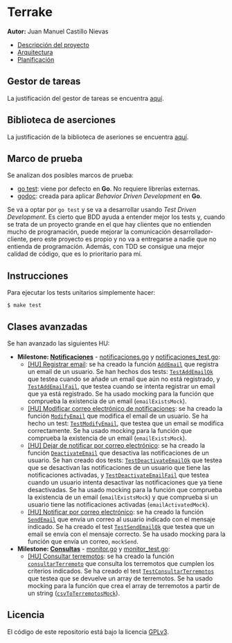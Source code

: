 # Terrake

**Autor:** Juan Manuel Castillo Nievas

* [Descripción del proyecto](https://github.com/Jumacasni/Terrake/blob/main/docs/descripcion_proyecto.md)
* [Arquitectura](https://github.com/Jumacasni/Terrake/blob/main/docs/arquitectura.md)
* [Planificación](https://github.com/Jumacasni/Terrake/blob/main/docs/planificacion.md)

## Gestor de tareas

La justificación del gestor de tareas se encuentra [aquí](https://github.com/Jumacasni/Terrake/blob/main/docs/gestion_tareas.md).

## Biblioteca de aserciones

La justificación de la biblioteca de aseriones se encuentra [aquí](https://github.com/Jumacasni/Terrake/blob/main/docs/biblioteca_aserciones.md).

## Marco de prueba

Se analizan dos posibles marcos de prueba:
* [go test](https://golang.org/pkg/testing/): viene por defecto en **Go**. No requiere librerías externas.
* [godoc](https://github.com/cucumber/godog): creada para aplicar *Behavior Driven Development* en **Go**.

Se va a optar por ```go test``` y se va a desarrollar usando *Test Driven Development*. Es cierto que BDD ayuda a entender mejor los tests y, cuando se trata de un proyecto grande en el que hay clientes que no entienden mucho de programación, puede mejorar la comunicación desarrollador-cliente, pero este proyecto es propio y no va a entregarse a nadie que no entienda de programación. Además, con TDD se consigue una mejor calidad de código, que es lo prioritario para mí.

## Instrucciones

Para ejecutar los tests unitarios simplemente hacer:
```shell
$ make test
```

## Clases avanzadas

Se han avanzado las siguientes HU:
* **Milestone: [Notificaciones](https://github.com/Jumacasni/Terrake/milestone/6)** - [notificaciones.go](https://github.com/Jumacasni/Terrake/blob/main/src/notificaciones/notificaciones.go) y [notificaciones_test.go](https://github.com/Jumacasni/Terrake/blob/main/src/notificaciones/notificaciones_test.go):
  * [[HU] Registrar email](https://github.com/Jumacasni/Terrake/issues/71): se ha creado la función [``AddEmail``](https://github.com/Jumacasni/Terrake/blob/9cda240270382e4a0157332ea6261b7af7be60b8/src/notificaciones/notificaciones.go#L53) que registra un email de un usuario. Se han hechos dos tests: [``TestAddEmailOk``](https://github.com/Jumacasni/Terrake/blob/9cda240270382e4a0157332ea6261b7af7be60b8/src/notificaciones/notificaciones_test.go#L36) que testea cuando se añade un email que aún no está registrado, y [``TestAddEmailFail``](https://github.com/Jumacasni/Terrake/blob/9cda240270382e4a0157332ea6261b7af7be60b8/src/notificaciones/notificaciones_test.go#L64), que testea cuando se intenta registrar un email que ya está registrado. Se ha usado mocking para la función que comprueba la existencia de un email (``emailExistsMock``).
  * [[HU] Modificar correo electrónico de notificaciones](https://github.com/Jumacasni/Terrake/issues/72): se ha creado la función [``ModifyEmail``](https://github.com/Jumacasni/Terrake/blob/9cda240270382e4a0157332ea6261b7af7be60b8/src/notificaciones/notificaciones.go#L66) que modifica el email de un usuario. Se ha hecho un test: [``TestModifyEmail``](https://github.com/Jumacasni/Terrake/blob/9cda240270382e4a0157332ea6261b7af7be60b8/src/notificaciones/notificaciones_test.go#L86), que testea que un email se modifica correctamente. Se ha usado mocking para la función que comprueba la existencia de un email (``emailExistsMock``).
  * [[HU] Dejar de notificar por correo electrónico](https://github.com/Jumacasni/Terrake/issues/73): se ha creado la función [``DeactivateEmail``](https://github.com/Jumacasni/Terrake/blob/9cda240270382e4a0157332ea6261b7af7be60b8/src/notificaciones/notificaciones.go#L87) que desactiva las notificaciones de un usuario. Se han creado dos tests: [``TestDeactivateEmailOk``](https://github.com/Jumacasni/Terrake/blob/9cda240270382e4a0157332ea6261b7af7be60b8/src/notificaciones/notificaciones_test.go#L140) que testea que se desactivan las notificaciones de un usuario que tiene las notificaciones activadas, y [``TestDeactivateEmailFail``](https://github.com/Jumacasni/Terrake/blob/9cda240270382e4a0157332ea6261b7af7be60b8/src/notificaciones/notificaciones_test.go#L174) que testea cuando un usuario intenta desactivar las notificaciones que ya tiene desactivadas. Se ha usado mocking para la función que comprueba la existencia de un email (``emailExistsMock``) y que comprueba si un usuario tiene las notificaciones activadas (``emailActivatedMock``).
  * [[HU] Notificar por correo electrónico](https://github.com/Jumacasni/Terrake/issues/84): se ha creado la función [``SendEmail``](https://github.com/Jumacasni/Terrake/blob/9cda240270382e4a0157332ea6261b7af7be60b8/src/notificaciones/notificaciones.go#L131) que envía un correo al usuario indicado con el mensaje indicado. Se ha creado el test [``TestSendEmailOk``](https://github.com/Jumacasni/Terrake/blob/9cda240270382e4a0157332ea6261b7af7be60b8/src/notificaciones/notificaciones_test.go#L225) que testea que un email se envía con el mensaje correcto. Se ha usado mocking para la función que envía un correo, ``mockSend``.
* **Milestone: [Consultas](https://github.com/Jumacasni/Terrake/milestone/7)** - [monitor.go](https://github.com/Jumacasni/Terrake/blob/main/src/monitor/monitor.go) y [monitor_test.go](https://github.com/Jumacasni/Terrake/blob/main/src/monitor/monitor_test.go):
  * [[HU] Consultar terremotos](https://github.com/Jumacasni/Terrake/issues/70): se ha creado la función [``consultarTerremoto``](https://github.com/Jumacasni/Terrake/blob/9cda240270382e4a0157332ea6261b7af7be60b8/src/monitor/monitor.go#L31) que consulta los terremotos que cumplen los criterios indicados. Se ha creado el test [``TestConsultarTerremotos``](https://github.com/Jumacasni/Terrake/blob/9cda240270382e4a0157332ea6261b7af7be60b8/src/monitor/monitor_test.go#L27) que testea que se devuelve un array de terremotos. Se ha usado mocking para la función que crea el array de terremotos a partir de un string ([``csvToTerremotosMock``](https://github.com/Jumacasni/Terrake/blob/9cda240270382e4a0157332ea6261b7af7be60b8/src/monitor/monitor_test.go#L27)).

## Licencia

El código de este repositorio está bajo la licencia [GPLv3](./LICENSE).
